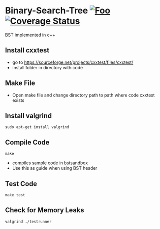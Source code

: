 # Binary-Search-Tree  <a href="https://travis-ci.org/Dragomir2020/Binary-Search-Tree" rel="some text">![Foo](https://travis-ci.org/Dragomir2020/BasicUnitTest.svg?branch=master,raw=true "Build Passing")</a>   [![Coverage Status](https://coveralls.io/repos/github/Dragomir2020/Binary-Search-Tree/badge.svg?branch=master)](https://coveralls.io/github/Dragomir2020/Binary-Search-Tree?branch=master)
BST implemented in c++
## Install cxxtest
- go to https://sourceforge.net/projects/cxxtest/files/cxxtest/
- install folder in directory with code
## Make File
- Open make file and change directory path to path where code cxxtest exists
## Install valgrind
```
sudo apt-get install valgrind
```
## Compile Code
```
make
```
- compiles sample code in bstsandbox
- Use this as guide when using BST header
## Test Code
```
make test
```
## Check for Memory Leaks
```
valgrind ./testrunner
```
